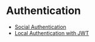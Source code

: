 # Authentication

* [Social Authentication](SocialAuthentication.md)
* [Local Authentication with JWT](JsonWebToken.md)